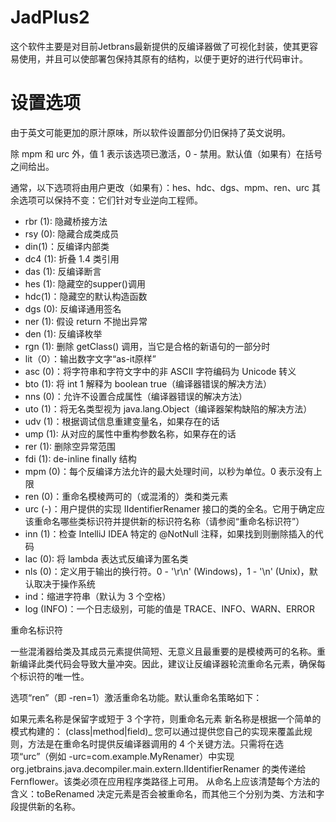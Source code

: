 # JadPlus2
这个软件主要是对目前Jetbrans最新提供的反编译器做了可视化封装，使其更容易使用，并且可以使部署包保持其原有的结构，以便于更好的进行代码审计。

# 设置选项
由于英文可能更加的原汁原味，所以软件设置部分仍旧保持了英文说明。

除 mpm 和 urc 外，值 1 表示该选项已激活，0 - 禁用。默认值（如果有）在括号之间给出。

通常，以下选项将由用户更改（如果有）：hes、hdc、dgs、mpm、ren、urc 其余选项可以保持不变：它们针对专业逆向工程师。

- rbr (1): 隐藏桥接方法
- rsy (0): 隐藏合成类成员
- din(1)：反编译内部类
- dc4 (1): 折叠 1.4 类引用
- das (1): 反编译断言
- hes (1): 隐藏空的supper()调用
- hdc(1)：隐藏空的默认构造函数
- dgs (0): 反编译通用签名
- ner (1): 假设 return 不抛出异常
- den (1): 反编译枚举
- rgn (1): 删除 getClass() 调用，当它是合格的新语句的一部分时
- lit（0）：输出数字文字“as-it原样”
- asc (0)：将字符串和字符文字中的非 ASCII 字符编码为 Unicode 转义
- bto (1): 将 int 1 解释为 boolean true（编译器错误的解决方法）
- nns (0)：允许不设置合成属性（编译器错误的解决方法）
- uto (1)：将无名类型视为 java.lang.Object（编译器架构缺陷的解决方法）
- udv (1)：根据调试信息重建变量名，如果存在的话
- ump (1): 从对应的属性中重构参数名称，如果存在的话
- rer (1): 删除空异常范围
- fdi (1): de-inline finally 结构
- mpm (0)：每个反编译方法允许的最大处理时间，以秒为单位。0 表示没有上限
- ren (0)：重命名模棱两可的（或混淆的）类和类元素
- urc (-)：用户提供的实现 IIdentifierRenamer 接口的类的全名。它用于确定应该重命名哪些类标识符并提供新的标识符名称（请参阅“重命名标识符”）
- inn (1)：检查 IntelliJ IDEA 特定的 @NotNull 注释，如果找到则删除插入的代码
- lac (0): 将 lambda 表达式反编译为匿名类
- nls (0)：定义用于输出的换行符。0 - '\r\n' (Windows)，1 - '\n' (Unix)，默认取决于操作系统
- ind：缩进字符串（默认为 3 个空格）
- log (INFO)：一个日志级别，可能的值是 TRACE、INFO、WARN、ERROR

重命名标识符

一些混淆器给类及其成员元素提供简短、无意义且最重要的是模棱两可的名称。重新编译此类代码会导致大量冲突。因此，建议让反编译器轮流重命名元素，确保每个标识符的唯一性。

选项“ren”（即 -ren=1）激活重命名功能。默认重命名策略如下：

如果元素名称是保留字或短于 3 个字符，则重命名元素
新名称是根据一个简单的模式构建的： (class|method|field)_<consecutive unique number>
您可以通过提供您自己的实现来覆盖此规则，方法是在重命名时提供反编译器调用的 4 个关键方法。只需将在选项“urc”（例如 -urc=com.example.MyRenamer）中实现 org.jetbrains.java.decompiler.main.extern.IIdentifierRenamer 的类传递给 Fernflower。该类必须在应用程序类路径上可用。
从命名上应该清楚每个方法的含义：toBeRenamed 决定元素是否会被重命名，而其他三个分别为类、方法和字段提供新的名称。
